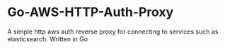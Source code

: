 # Go-AWS-HTTP-Auth-Proxy
A simple http aws auth reverse proxy for connecting to services such as elasticsearch. Written in Go

